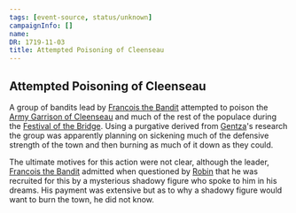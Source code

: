 ```yaml
---
tags: [event-source, status/unknown]
campaignInfo: []
name:
DR: 1719-11-03
title: Attempted Poisoning of Cleenseau
---
```

## Attempted Poisoning of Cleenseau
A group of bandits lead by [Francois the Bandit](<../../../../people/sembarans/francois-the-bandit.md>) attempted to poison the [Army Garrison of Cleenseau](<../../../../groups/sembaran-army/army-garrison-of-cleenseau.md>) and much of the rest of the populace during the [Festival of the Bridge](<../../../../time/holidays-and-festivals/festival-of-the-bridge.md>). Using a purgative derived from [Gentza](<../../../../people/lizardfolk/gentza.md>)'s research the group was apparently planning on sickening much of the defensive strength of the town and then burning as much of it down as they could.

The ultimate motives for this action were not clear, although the leader, [Francois the Bandit](<../../../../people/sembarans/francois-the-bandit.md>) admitted when questioned by [Robin](<../../../../people/pcs/cleenseau/robin-of-abenfyrd.md>) that he was recruited for this by a mysterious shadowy figure who spoke to him in his dreams. His payment was extensive but as to why a shadowy figure would want to burn the town, he did not know.